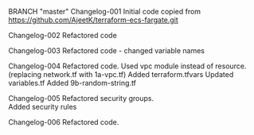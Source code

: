 BRANCH "master" 
Changelog-001
Initial code copied from https://github.com/AjeetK/terraform-ecs-fargate.git

Changelog-002
Refactored code

Changelog-003
Refactored code - changed variable names

Changelog-004
Refactored code.
Used vpc module instead of resource. (replacing network.tf with 1a-vpc.tf)
Added terraform.tfvars
Updated variables.tf
Added 9b-random-string.tf

Changelog-005
Refactored security groups.  
Added security rules

Changelog-006
Refactored code.
